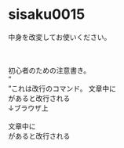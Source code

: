 # sisaku0015
中身を改変してお使いください。

<br/><br/>初心者のための注意書き。<br/>
”<br/>”これは改行のコマンド。
文章中に<br/>があると改行される<br/>↓ブラウザ上<br/><br/>文章中に<br/>があると改行される
